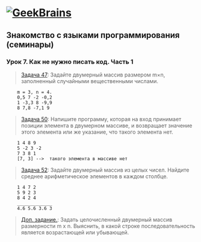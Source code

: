 # [![GeekBrains](https://frontend-scripts.hb.bizmrg.com/unique-hf/svg/logo.svg)](https://gb.ru)

## Знакомство с языками программирования (семинары)

### Урок 7. Как не нужно писать код. Часть 1
> [Задача 47](https://github.com/XYI7I/GeekBrains/blob/main/Geek/C%23/lesson7/HW/task1/Program.cs): Задайте двумерный массив размером m×n, заполненный случайными вещественными числами.

        m = 3, n = 4.
        0,5 7 -2 -0,2
        1 -3,3 8 -9,9
        8 7,8 -7,1 9

> [Задача 50](https://github.com/XYI7I/GeekBrains/tree/main/Geek/C%23/lesson7/HW/task2/Program.cs): Напишите программу, которая на вход принимает позиции элемента в двумерном массиве, и возвращает значение этого элемента или же указание, что такого элемента нет.

        1 4 8 9
        5 -2 3 -2
        7 3 8 1
        [7, 3] -->  такого элемента в массиве нет

> [Задача 52](https://github.com/XYI7I/GeekBrains/tree/main/Geek/C%23/lesson7/HW/task3/Program.cs): Задайте двумерный массив из целых чисел. Найдите среднее арифметическое элементов в каждом столбце.

        1 4 7 2
        5 9 2 3
        8 4 2 4
        _____________
        4.6 5.6 3.6 3

> [Доп. задание.](https://github.com/XYI7I/GeekBrains/tree/main/Geek/C%23/lesson7/HW/task4/Program.cs): Задать целочисленный двумерный массив размерности m х n. Выяснить, в какой строке последовательность является возрастающей или убывающей.
